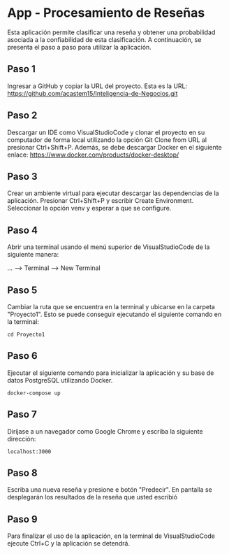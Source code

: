 # App - Procesamiento de Reseñas

Esta aplicación permite clasificar una reseña y obtener una probabilidad asociada a la confiabilidad de esta clasificación. A continuación, se presenta el paso a paso para utilizar la aplicación.

## Paso 1

Ingresar a GitHub y copiar la URL del proyecto. Esta es la URL: https://github.com/acastem15/Inteligencia-de-Negocios.git

## Paso 2

Descargar un IDE como VisualStudioCode y clonar el proyecto en su computador de forma local utilizando la opción Git Clone from URL al presionar Ctrl+Shift+P. Además, se debe descargar Docker en el siguiente enlace: https://www.docker.com/products/docker-desktop/

## Paso 3

Crear un ambiente virtual para ejecutar descargar las dependencias de la aplicación. Presionar Ctrl+Shift+P y escribir Create Environment. Seleccionar la opción venv y esperar a que se configure.

## Paso 4

Abrir una terminal usando el menú superior de VisualStudioCode de la siguiente manera:

... --> Terminal --> New Terminal

## Paso 5

Cambiar la ruta que se encuentra en la terminal y ubicarse en la carpeta "Proyecto1". Esto se puede conseguir ejecutando el siguiente comando en la terminal:

`cd Proyecto1`

## Paso 6

Ejecutar el siguiente comando para inicializar la aplicación y su base de datos PostgreSQL utilizando Docker.

`docker-compose up`

## Paso 7

Diríjase a un navegador como Google Chrome y escriba la siguiente dirección:

`localhost:3000`

## Paso 8

Escriba una nueva reseña y presione e botón "Predecir". En pantalla se desplegarán los resultados de la reseña que usted escribió

## Paso 9

Para finalizar el uso de la aplicación, en la terminal de VisualStudioCode ejecute Ctrl+C y la aplicación se detendrá.
